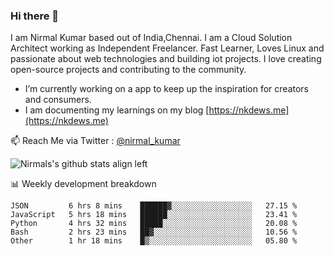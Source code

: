 ### Hi there 👋

 I am Nirmal Kumar based out of India,Chennai. I am a Cloud Solution Architect working as Independent Freelancer. Fast Learner, Loves Linux and passionate about web technologies and building iot projects. I love creating open-source projects and contributing to the community.

- I’m currently working on a app to keep up the inspiration for creators and consumers.
- I am documenting my learnings on my blog [https://nkdews.me](https://nkdews.me)

📫 Reach Me via  Twitter : [@nirmal_kumar](https://twitter.com/nirmal_kumar)

![Nirmals's github stats align left](https://github-readme-stats.vercel.app/api?username=nk-gears&show_icons=true)


📊 Weekly development breakdown

<!--START_SECTION:waka-->
```text
JSON         6 hrs 8 mins    ██████▓░░░░░░░░░░░░░░░░░░   27.15 % 
JavaScript   5 hrs 18 mins   ██████░░░░░░░░░░░░░░░░░░░   23.41 % 
Python       4 hrs 32 mins   █████░░░░░░░░░░░░░░░░░░░░   20.08 % 
Bash         2 hrs 23 mins   ██▓░░░░░░░░░░░░░░░░░░░░░░   10.56 % 
Other        1 hr 18 mins    █▒░░░░░░░░░░░░░░░░░░░░░░░   05.80 % 
```
<!--END_SECTION:waka-->


